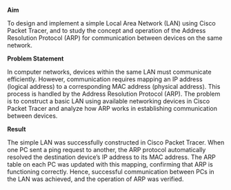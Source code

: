 ﻿**Aim**

To design and implement a simple Local Area Network (LAN) using Cisco Packet Tracer, and to study the concept and operation of the Address Resolution Protocol (ARP) for communication between devices on the same network.

**Problem Statement**

In computer networks, devices within the same LAN must communicate efficiently. However, communication requires mapping an IP address (logical address) to a corresponding MAC address (physical address). This process is handled by the Address Resolution Protocol (ARP). The problem is to construct a basic LAN using available networking devices in Cisco Packet Tracer and analyze how ARP works in establishing communication between devices.

**Result**

The simple LAN was successfully constructed in Cisco Packet Tracer. When one PC sent a ping request to another, the ARP protocol automatically resolved the destination device’s IP address to its MAC address. The ARP table on each PC was updated with this mapping, confirming that ARP is functioning correctly. Hence, successful communication between PCs in the LAN was achieved, and the operation of ARP was verified.
